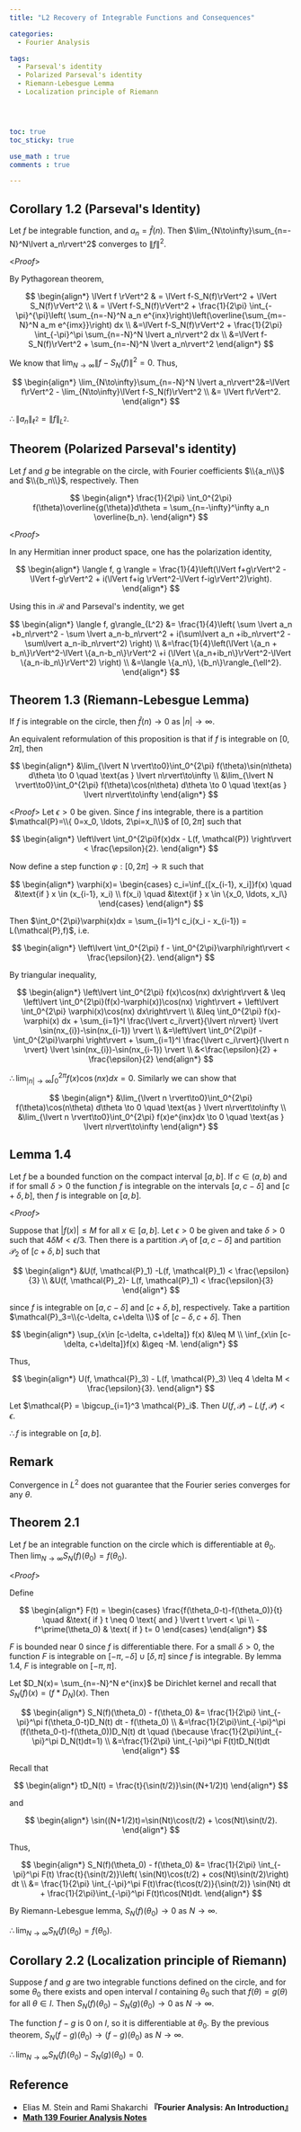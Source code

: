 ```yaml
---
title: "L2 Recovery of Integrable Functions and Consequences"

categories:
  - Fourier Analysis

tags:
  - Parseval's identity
  - Polarized Parseval's identity
  - Riemann-Lebesgue Lemma
  - Localization principle of Riemann




toc: true
toc_sticky: true

use_math : true
comments : true

---
```


## Corollary 1.2 (Parseval's Identity)
Let $f$ be integrable function, and $a_n= \hat{f}(n)$. Then $\lim_{N\to\infty}\sum_{n=-N}^N\lvert a_n\rvert^2$ converges to $\lVert f \rVert^2$.

<*Proof*>

By Pythagorean theorem, 

$$
\begin{align*}
\lVert f \rVert^2 & = \lVert f-S_N(f)\rVert^2 + \lVert S_N(f)\rVert^2 \\
 & = \lVert f-S_N(f)\rVert^2 + \frac{1}{2\pi} \int_{-\pi}^{\pi}\left( \sum_{n=-N}^N a_n e^{inx}\right)\left(\overline{\sum_{m=-N}^N a_m e^{imx}}\right) dx \\
 &=\lVert f-S_N(f)\rVert^2 + \frac{1}{2\pi} \int_{-\pi}^\pi \sum_{n=-N}^N \lvert a_n\rvert^2 dx \\
 &=\lVert f-S_N(f)\rVert^2 + \sum_{n=-N}^N \lvert a_n\rvert^2
\end{align*}
$$ 

We know that $\lim_{N\to\infty}\lVert f-S_N(f)\rVert^2=0$.  Thus,

$$
\begin{align*}
\lim_{N\to\infty}\sum_{n=-N}^N \lvert a_n\rvert^2&=\lVert f\rVert^2 - \lim_{N\to\infty}\lVert f-S_N(f)\rVert^2 \\
&= \lVert f\rVert^2.
\end{align*}
$$

$\therefore \lVert a_n\rVert_{\ell^2}= \lVert f\rVert_{L^2}$.

$$\tag*{$\square$}$$

## Theorem (Polarized Parseval's identity)
Let $f$ and $g$ be integrable on the circle, with Fourier coefficients $\\{a_n\\}$ and $\\{b_n\\}$, respectively. Then 

$$
\begin{align*}
\frac{1}{2\pi} \int_0^{2\pi} f(\theta)\overline{g(\theta)}d\theta = \sum_{n=-\infty}^\infty a_n \overline{b_n}.
\end{align*}
$$

<*Proof*>

In any Hermitian inner product space, one has the polarization identity, 

$$
\begin{align*}
\langle f, g \rangle = \frac{1}{4}\left(\lVert f+g\rVert^2 - \lVert f-g\rVert^2 + i(\lVert f+ig \rVert^2-\lVert f-ig\rVert^2)\right).
\end{align*}
$$

Using this in $\mathcal{R}$ and Parseval's indentity, we get 

$$
\begin{align*}
\langle f, g\rangle_{L^2} &= \frac{1}{4}\left( \sum \lvert a_n +b_n\rvert^2 - \sum \lvert a_n-b_n\rvert^2 + i(\sum\lvert a_n +ib_n\rvert^2 -\sum\lvert a_n-ib_n\rvert^2) \right) \\
&=\frac{1}{4}\left(\lVert \{a_n + b_n\}\rVert^2-\lVert \{a_n-b_n\}\rVert^2 +i (\lVert \{a_n+ib_n\}\rVert^2-\lVert \{a_n-ib_n\}\rVert^2) \right) \\
&=\langle \{a_n\}, \{b_n\}\rangle_{\ell^2}.
\end{align*}
$$

$$\tag*{$\square$}$$

## Theorem 1.3 (Riemann-Lebesgue Lemma)
If $f$ is integrable on the circle, then $\hat{f}(n) \to 0$ as $\lvert n\rvert\to\infty$. 

An equivalent reformulation of this proposition is that if $f$ is integrable on $[0,2\pi]$, then

$$
\begin{align*}
&\lim_{\lvert N \rvert\to0}\int_0^{2\pi} f(\theta)\sin(n\theta) d\theta \to 0 \quad \text{as } \lvert n\rvert\to\infty \\
&\lim_{\lvert N \rvert\to0}\int_0^{2\pi} f(\theta)\cos(n\theta) d\theta \to 0 \quad \text{as } \lvert n\rvert\to\infty 
\end{align*}
$$

<*Proof*>
Let $\epsilon >0$ be given. Since $f$ ins integrable, there is a partition $\mathcal{P}=\\{ 0=x_0, \ldots, 2\pi=x_l\\}$ of $[0,2\pi]$ such that 

$$
\begin{align*}
\left\lvert \int_0^{2\pi}f(x)dx - L(f, \mathcal{P}) \right\rvert < \frac{\epsilon}{2}.
\end{align*}
$$

Now define a step function $\varphi: [0,2\pi]\to\mathbb{R}$ such that 

$$
\begin{align*}
\varphi(x)=
\begin{cases}
c_i=\inf_{[x_{i-1}, x_i]}f(x) \quad &\text{if } x \in (x_{i-1}, x_i) \\
f(x_i) \quad  &\text{if } x \in \{x_0, \ldots, x_l\}
\end{cases}
\end{align*}
$$

Then $\int_0^{2\pi}\varphi(x)dx = \sum_{i=1}^l c_i(x_i - x_{i-1}) = L(\mathcal{P},f)$, i.e. 

$$
\begin{align*}
\left\lvert \int_0^{2\pi} f - \int_0^{2\pi}\varphi\right\rvert < \frac{\epsilon}{2}.
\end{align*}
$$

By triangular inequality, 

$$
\begin{align*}
\left\lvert \int_0^{2\pi} f(x)\cos(nx) dx\right\rvert & \leq \left\lvert \int_0^{2\pi}(f(x)-\varphi(x))\cos(nx) \right\rvert + \left\lvert \int_0^{2\pi} \varphi(x)\cos(nx) dx\right\rvert \\
&\leq \int_0^{2\pi} f(x)-\varphi(x) dx + \sum_{i=1}^l \frac{\lvert c_i\rvert}{\lvert n\rvert} \lvert \sin(nx_{i})-\sin(nx_{i-1}) \rvert \\
&=\left\lvert \int_0^{2\pi}f - \int_0^{2\pi}\varphi \right\rvert + \sum_{i=1}^l \frac{\lvert c_i\rvert}{\lvert n \rvert} \lvert \sin(nx_{i})-\sin(nx_{i-1}) \rvert \\
&<\frac{\epsilon}{2} + \frac{\epsilon}{2}
\end{align*}
$$

$\therefore \lim_{\lvert n \rvert \to \infty} \int_0^{2\pi}f(x)\cos(nx)dx=0$. Similarly we can show that 

$$
\begin{align*}
&\lim_{\lvert n \rvert\to0}\int_0^{2\pi} f(\theta)\cos(n\theta) d\theta \to 0 \quad \text{as } \lvert n\rvert\to\infty \\
&\lim_{\lvert n \rvert\to0}\int_0^{2\pi} f(x)e^{inx}dx \to 0 \quad \text{as } \lvert n\rvert\to\infty
\end{align*}
$$

$$\tag*{$\square$}$$

## Lemma 1.4
Let $f$ be a bounded function on the compact interval $[a,b]$. If $c\in (a,b)$ and if for small $\delta>0$ the function $f$ is integrable on the intervals $[a,c-\delta]$ and $[c+\delta, b]$, then $f$ is integrable on $[a,b]$.

<*Proof*>

Suppose that $\lvert f(x) \rvert \leq M$ for all $x\in [a,b]$. Let $\epsilon>0$ be given and take $\delta>0$ such that $4\delta M < \epsilon/3$.  Then there is a partition $\mathcal{P}_1$ of $[a,c-\delta]$ and partition $\mathcal{P}_2$ of $[c+\delta, b]$ such that 

$$
\begin{align*}
&U(f, \mathcal{P}_1) -L(f, \mathcal{P}_1) < \frac{\epsilon}{3} \\
&U(f, \mathcal{P}_2)- L(f, \mathcal{P}_1) < \frac{\epsilon}{3}
\end{align*}
$$

since $f$ is integrable on $[a, c-\delta]$ and $[c+\delta, b]$, respectively. Take a partition $\mathcal{P}_3=\\{c-\delta, c+\delta \\}$ of $[c-\delta, c+\delta]$. Then 

$$
\begin{align*}
\sup_{x\in [c-\delta, c+\delta]} f(x) &\leq M \\
\inf_{x\in [c-\delta, c+\delta]}f(x) &\geq -M.
\end{align*}
$$

Thus, 

$$
\begin{align*}
U(f, \mathcal{P}_3) - L(f, \mathcal{P}_3) \leq 4 \delta M < \frac{\epsilon}{3}.
\end{align*}
$$

 Let $\mathcal{P} = \bigcup_{i=1}^3  \mathcal{P}_i$. Then $U(f, \mathcal{P})- L(f,\mathcal{P}) < \epsilon$.

$\therefore f$ is integrable on $[a,b]$.

$$\tag*{$\square$}$$


## Remark 
Convergence in $L^2$ does not guarantee that the Fourier series converges for any $\theta$.

## Theorem 2.1 
Let $f$ be an integrable function on the circle which is differentiable at $\theta_0$. Then $\lim_{N\to\infty}S_N(f)(\theta_0) = f(\theta_0)$.

<*Proof*>

Define 

$$
\begin{align*}
F(t) = \begin{cases}
\frac{f(\theta_0-t)-f(\theta_0)}{t} \quad &\text{ if } t
\neq 0 \text{ and } \lvert t \rvert < \pi \\
-f^\prime(\theta_0) & \text{ if }  t= 0 
\end{cases}
\end{align*}
$$

$F$ is bounded near $0$ since $f$ is differentiable there. For a small $\delta >0$, the function $F$ is integrable on $[-\pi, -\delta] \cup [\delta, \pi]$ since $f$ is integrable. By lemma 1.4, $F$ is integrable on $[-\pi, \pi]$. 

Let $D_N(x)= \sum_{n=-N}^N e^{inx}$ be Dirichlet kernel and recall that $S_N(f)(x) = (f*D_N)(x)$. Then

$$
\begin{align*}
S_N(f)(\theta_0) - f(\theta_0) &= \frac{1}{2\pi} \int_{-\pi}^\pi f(\theta_0-t)D_N(t) dt - f(\theta_0) \\
&=\frac{1}{2\pi}\int_{-\pi}^\pi (f(\theta_0-t)-f(\theta_0))D_N(t) dt \quad (\because \frac{1}{2\pi}\int_{-\pi}^\pi D_N(t)dt=1) \\
&=\frac{1}{2\pi} \int_{-\pi}^\pi F(t)tD_N(t)dt
\end{align*}
$$

Recall that 

$$
\begin{align*}
tD_N(t) = \frac{t}{\sin(t/2)}\sin((N+1/2)t) 
\end{align*}
$$

and 

$$
\begin{align*}
\sin((N+1/2)t)=\sin(Nt)\cos(t/2) + \cos(Nt)\sin(t/2).
\end{align*}
$$

Thus,

$$
\begin{align*}
S_N(f)(\theta_0) - f(\theta_0) &= \frac{1}{2\pi} \int_{-\pi}^\pi F(t) \frac{t}{\sin(t/2)}\left( \sin(Nt)\cos(t/2) + cos(Nt)\sin(t/2)\right) dt \\
&= \frac{1}{2\pi} \int_{-\pi}^\pi F(t)\frac{t\cos(t/2)}{\sin(t/2)} \sin(Nt) dt + \frac{1}{2\pi}\int_{-\pi}^\pi F(t)t\cos(Nt)dt.
\end{align*}
$$

By Riemann-Lebesgue lemma, $S_N(f)(\theta_0) \to 0$ as $N\to \infty$.

$\therefore \lim_{N\to\infty}S_N(f)(\theta_0)=f(\theta_0)$.

$$\tag*{$\square$}$$

## Corollary 2.2 (Localization principle of Riemann)	
Suppose $f$ and $g$ are two integrable functions defined on the circle, and for some $\theta_0$ there exists and open interval $I$ containing $\theta_0$ such that $f(\theta)=g(\theta)$ for all $\theta\in I$. Then $S_N(f)(\theta_0)- S_N(g)(\theta_0) \to 0$ as $N\to \infty$.

The function $f-g$ is 0 on $I$, so it is differentiable at $\theta_0$. By the previous theorem, $S_N(f-g)(\theta_0)\to (f-g)(\theta_0)$ as $N\to\infty$. 


$\therefore \lim_{N\to\infty}S_N(f)(\theta_0) - S_N(g)(\theta_0) =0$.

$$\tag*{$\square$}$$

## Reference
- Elias M. Stein and  Rami Shakarchi **『**Fourier Analysis: An Introduction**』**
- **[Math 139 Fourier Analysis Notes](https://drive.google.com/file/d/1f1pp1QkF0BqqLELBrKyk69X0ofd3SjdR/view?usp=sharing)**
